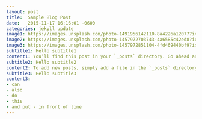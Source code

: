 ```yaml
---
layout: post
title:  Sample Blog Post
date:   2015-11-17 16:16:01 -0600
categories: jekyll update
image1: https://images.unsplash.com/photo-1491956142110-8a4226a12077?ixlib=rb-0.3.5&ixid=eyJhcHBfaWQiOjEyMDd9&s=9d65bd7937511c934d4b450d31f2c1ec&auto=format&fit=crop&w=1350&q=80
image2: https://images.unsplash.com/photo-1457972703743-4a6585c42ed8?ixlib=rb-0.3.5&ixid=eyJhcHBfaWQiOjEyMDd9&s=88f83e98e2cb51dfcf90091a833d61b5&auto=format&fit=crop&w=1350&q=80
image3: https://images.unsplash.com/photo-1457972851104-4fd469440bf9?ixlib=rb-0.3.5&ixid=eyJhcHBfaWQiOjEyMDd9&s=e2996962c8db1ab54f6998cf640db8ec&auto=format&fit=crop&w=1350&q=80
subtitle1: Hello subtitle1
content1: You’ll find this post in your `_posts` directory. Go ahead and edit it and re-build the site to see your changes. You can rebuild the site in many different ways, but the most common way is to run `bundle exec jekyll serve`, which launches a web server and auto-regenerates your site when a file is updated.
subtitle2: Hello subtitle2
content2: To add new posts, simply add a file in the `_posts` directory that follows the convention `YYYY-MM-DD-name-of-post.ext` and includes the necessary front matter. Take a look at the source for this post to get an idea about how it works.
subtitle3: Hello subtitle3
content3:
- can
- also
- do
- this
- and put - in front of line
---
```


